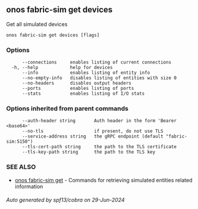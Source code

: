 <!--
SPDX-FileCopyrightText: 2019-present Open Networking Foundation <info@opennetworking.org>

SPDX-License-Identifier: Apache-2.0
-->

## onos fabric-sim get devices

Get all simulated devices

```
onos fabric-sim get devices [flags]
```

### Options

```
      --connections     enables listing of current connections
  -h, --help            help for devices
      --info            enables listing of entity info
      --no-empty-info   disables listing of entities with size 0
      --no-headers      disables output headers
      --ports           enables listing of ports
      --stats           enables listing of I/O stats
```

### Options inherited from parent commands

```
      --auth-header string       Auth header in the form 'Bearer <base64>'
      --no-tls                   if present, do not use TLS
      --service-address string   the gRPC endpoint (default "fabric-sim:5150")
      --tls-cert-path string     the path to the TLS certificate
      --tls-key-path string      the path to the TLS key
```

### SEE ALSO

* [onos fabric-sim get](onos_fabric-sim_get.md)	 - Commands for retrieving simulated entities related information

###### Auto generated by spf13/cobra on 29-Jun-2024
